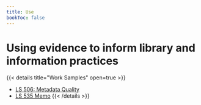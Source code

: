 ```yaml
---
title: Use
bookToc: false
---
```


# Using evidence to inform library and information practices

{{< details title="Work Samples" open=true >}}

- [LS 506: Metadata Quality](discussion-questions.pdf)
- [LS 535 Memo](memo.pdf)
  {{< /details >}}
